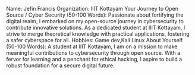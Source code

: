 Name: Jefin Francis
Organization: IIIT Kottayam
Your Journey to Open Source / Cyber Security (50-100 Words): Passionate about fortifying the digital realm, I embarked on my open-source journey in cybersecurity to contribute innovative solutions. As a dedicated student at IIIT Kottayam, I strive to merge theoretical knowledge with practical applications, fostering a safer cyberspace for all.
Hobbies: Game dev,Kali Linux
About Yourself (50-100 Words): A  student at IIIT Kottayam, I am on a mission to make meaningful contributions to cybersecurity through open source. With a fervor for learning and a penchant for ethical hacking, I aspire to build a robust foundation for a secure digital future.
